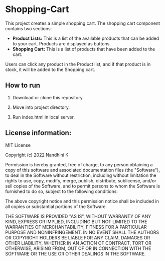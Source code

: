 # Shopping-Cart

This project creates a simple shopping cart. The shopping cart component contains two sections:

- **Product Lists:** This is a list of the available products that can be added to your cart. Products are displayed as buttons.
- **Shopping Cart:** This is a list of products that have been added to the cart.

Users can click any product in the Product list, and if that product is in stock, it will be added to the Shopping cart.

## How to run

1. Download or clone this repository.

2. Move into project directory.

3. Run index.html in local server.

## License information:

MIT License

Copyright (c) 2022 Nandhini K

Permission is hereby granted, free of charge, to any person obtaining a copy of this software and associated documentation files (the "Software"), to deal in the Software without restriction, including without limitation the rights to use, copy, modify, merge, publish, distribute, sublicense, and/or sell copies of the Software, and to permit persons to whom the Software is furnished to do so, subject to the following conditions:

The above copyright notice and this permission notice shall be included in all copies or substantial portions of the Software.

THE SOFTWARE IS PROVIDED "AS IS", WITHOUT WARRANTY OF ANY KIND, EXPRESS OR IMPLIED, INCLUDING BUT NOT LIMITED TO THE WARRANTIES OF MERCHANTABILITY, FITNESS FOR A PARTICULAR PURPOSE AND NONINFRINGEMENT. IN NO EVENT SHALL THE AUTHORS OR COPYRIGHT HOLDERS BE LIABLE FOR ANY CLAIM, DAMAGES OR OTHER LIABILITY, WHETHER IN AN ACTION OF CONTRACT, TORT OR OTHERWISE, ARISING FROM, OUT OF OR IN CONNECTION WITH THE SOFTWARE OR THE USE OR OTHER DEALINGS IN THE SOFTWARE.
